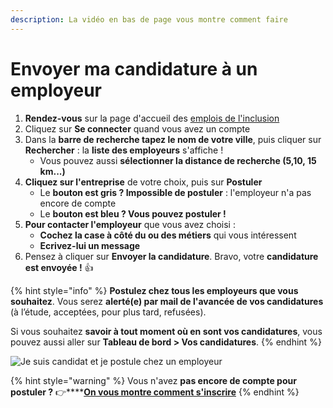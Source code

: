 ```yaml
---
description: La vidéo en bas de page vous montre comment faire
---
```


# Envoyer ma candidature à un employeur

1. **Rendez-vous** sur la page d'accueil des [emplois de l'inclusion](https://emplois.inclusion.beta.gouv.fr/)
2. Cliquez sur **Se connecter** quand vous avez un compte
3. Dans la **barre de recherche tapez le nom de votre ville**, puis cliquer sur **Rechercher** : la **liste des employeurs** s'affiche !
   * Vous pouvez aussi **sélectionner la distance de recherche \(5,10, 15 km...\)**
4. **Cliquez sur l'entreprise** de votre choix, puis sur **Postuler**
   * Le **bouton est gris ? Impossible de postuler** : l'employeur n'a pas encore de compte
   * Le **bouton est bleu ? Vous pouvez postuler !**
5. **Pour contacter l'employeur** que vous avez choisi  :
   * **Cochez la case à côté du ou des métiers** qui vous intéressent 
   * **Ecrivez-lui un message** 
6. Pensez à cliquer sur **Envoyer la candidature**. Bravo, votre **candidature est envoyée !** 👍 

{% hint style="info" %}
**Postulez chez tous les employeurs que vous souhaitez**. Vous serez **alerté\(e\) par mail de l'avancée de vos candidatures** \(à l’étude, acceptées, pour plus tard, refusées\). 

Si vous souhaitez **savoir à tout moment où en sont vos candidatures**, vous pouvez aussi aller sur **Tableau de bord &gt; Vos candidatures**.
{% endhint %}



![Je suis candidat et je postule chez un employeur](https://s5.gifyu.com/images/demo-postul.gif)



{% hint style="warning" %}
Vous n'avez **pas encore de compte pour postuler ?** 👉\*\*\*\*[**On vous montre comment s'inscrire**](inscription-candidat.md) 
{% endhint %}



